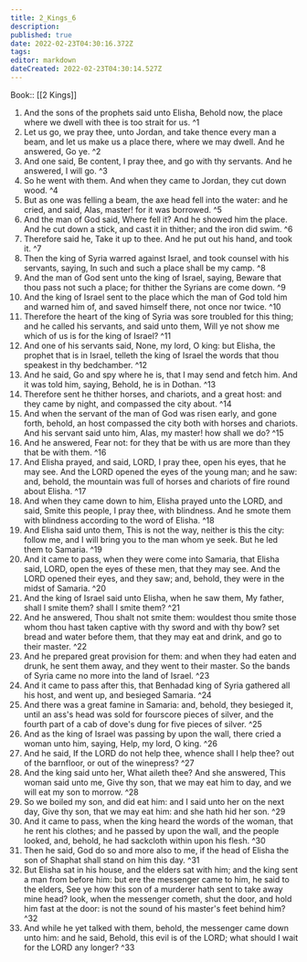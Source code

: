 ```yaml
---
title: 2_Kings_6
description: 
published: true
date: 2022-02-23T04:30:16.372Z
tags: 
editor: markdown
dateCreated: 2022-02-23T04:30:14.527Z
---
```


 Book:: [[2 Kings]]
 1. And the sons of the prophets said unto Elisha, Behold now, the place where we dwell with thee is too strait for us. ^1
 2. Let us go, we pray thee, unto Jordan, and take thence every man a beam, and let us make us a place there, where we may dwell. And he answered, Go ye. ^2
 3. And one said, Be content, I pray thee, and go with thy servants. And he answered, I will go. ^3
 4. So he went with them. And when they came to Jordan, they cut down wood. ^4
 5. But as one was felling a beam, the axe head fell into the water: and he cried, and said, Alas, master! for it was borrowed. ^5
 6. And the man of God said, Where fell it? And he showed him the place. And he cut down a stick, and cast it in thither; and the iron did swim. ^6
 7. Therefore said he, Take it up to thee. And he put out his hand, and took it. ^7
 8. Then the king of Syria warred against Israel, and took counsel with his servants, saying, In such and such a place shall be my camp. ^8
 9. And the man of God sent unto the king of Israel, saying, Beware that thou pass not such a place; for thither the Syrians are come down. ^9
 10. And the king of Israel sent to the place which the man of God told him and warned him of, and saved himself there, not once nor twice. ^10
 11. Therefore the heart of the king of Syria was sore troubled for this thing; and he called his servants, and said unto them, Will ye not show me which of us is for the king of Israel? ^11
 12. And one of his servants said, None, my lord, O king: but Elisha, the prophet that is in Israel, telleth the king of Israel the words that thou speakest in thy bedchamber. ^12
 13. And he said, Go and spy where he is, that I may send and fetch him. And it was told him, saying, Behold, he is in Dothan. ^13
 14. Therefore sent he thither horses, and chariots, and a great host: and they came by night, and compassed the city about. ^14
 15. And when the servant of the man of God was risen early, and gone forth, behold, an host compassed the city both with horses and chariots. And his servant said unto him, Alas, my master! how shall we do? ^15
 16. And he answered, Fear not: for they that be with us are more than they that be with them. ^16
 17. And Elisha prayed, and said, LORD, I pray thee, open his eyes, that he may see. And the LORD opened the eyes of the young man; and he saw: and, behold, the mountain was full of horses and chariots of fire round about Elisha. ^17
 18. And when they came down to him, Elisha prayed unto the LORD, and said, Smite this people, I pray thee, with blindness. And he smote them with blindness according to the word of Elisha. ^18
 19. And Elisha said unto them, This is not the way, neither is this the city: follow me, and I will bring you to the man whom ye seek. But he led them to Samaria. ^19
 20. And it came to pass, when they were come into Samaria, that Elisha said, LORD, open the eyes of these men, that they may see. And the LORD opened their eyes, and they saw; and, behold, they were in the midst of Samaria. ^20
 21. And the king of Israel said unto Elisha, when he saw them, My father, shall I smite them? shall I smite them? ^21
 22. And he answered, Thou shalt not smite them: wouldest thou smite those whom thou hast taken captive with thy sword and with thy bow? set bread and water before them, that they may eat and drink, and go to their master. ^22
 23. And he prepared great provision for them: and when they had eaten and drunk, he sent them away, and they went to their master. So the bands of Syria came no more into the land of Israel. ^23
 24. And it came to pass after this, that Benhadad king of Syria gathered all his host, and went up, and besieged Samaria. ^24
 25. And there was a great famine in Samaria: and, behold, they besieged it, until an ass's head was sold for fourscore pieces of silver, and the fourth part of a cab of dove's dung for five pieces of silver. ^25
 26. And as the king of Israel was passing by upon the wall, there cried a woman unto him, saying, Help, my lord, O king. ^26
 27. And he said, If the LORD do not help thee, whence shall I help thee? out of the barnfloor, or out of the winepress? ^27
 28. And the king said unto her, What aileth thee? And she answered, This woman said unto me, Give thy son, that we may eat him to day, and we will eat my son to morrow. ^28
 29. So we boiled my son, and did eat him: and I said unto her on the next day, Give thy son, that we may eat him: and she hath hid her son. ^29
 30. And it came to pass, when the king heard the words of the woman, that he rent his clothes; and he passed by upon the wall, and the people looked, and, behold, he had sackcloth within upon his flesh. ^30
 31. Then he said, God do so and more also to me, if the head of Elisha the son of Shaphat shall stand on him this day. ^31
 32. But Elisha sat in his house, and the elders sat with him; and the king sent a man from before him: but ere the messenger came to him, he said to the elders, See ye how this son of a murderer hath sent to take away mine head? look, when the messenger cometh, shut the door, and hold him fast at the door: is not the sound of his master's feet behind him? ^32
 33. And while he yet talked with them, behold, the messenger came down unto him: and he said, Behold, this evil is of the LORD; what should I wait for the LORD any longer? ^33
